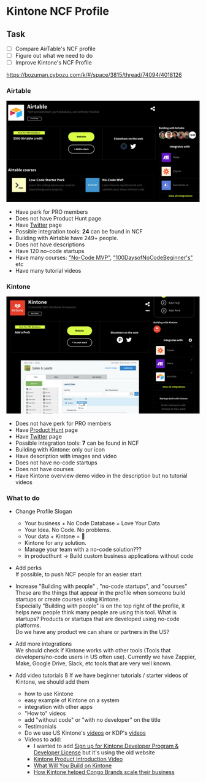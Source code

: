 # Kintone NCF Profile

## Task
* [ ] Compare AirTable's NCF profile
* [ ] Figure out what we need to do
* [ ] Improve Kintone's NCF Profile

<https://bozuman.cybozu.com/k/#/space/3815/thread/74094/4018126>


### Airtable
![images/airtable_profile](images/airtable_profile.png)
* Have perk for PRO members
* Does not have Product Hunt page
* Have [Twitter](https://twitter.com/airtable) page
* Possible integration tools: **24** can be found in NCF
* Building with Airtable have 249+ people.
* Does not have descriptions
* Have 120 no-code startups
* Have many courses: ["No-Code MVP"](https://nocodefounders.com/course/no-code-mvp), ["100DaysofNoCodeBeginner's"](https://nocodefounders.com/course/100-days-of-no-code-beginners-course) etc
* Have many tutorial videos


### Kintone
![images/kintone_profile_20230131.png](images/kintone_profile_20230131.png)
* Does not have perk for PRO members
* Have [Product Hunt](https://www.producthunt.com/products/kintone) page
* Have [Twitter](https://twitter.com/kintone) page
* Possible integration tools: **7** can be found in NCF
* Building with Kintone: only our icon
* Have description with images and video
* Does not have no-code startups
* Does not have courses
* Have Kintone overview demo video in the description but no tutorial videos


### What to do
* Change Profile Slogan  
  * Your business + No Code Database = Love Your Data
  * Your Idea. No Code. No problems.
  * Your data + Kintone = 💪
  * Kintone for any solution.
  * Manage your team with a no-code solution???
  * in producthunt -> Build custom business applications without code

* Add perks  
  If possible, to push NCF people for an easier start

* Increase "Building with people" , "no-code startups", and "courses"  
  These are the things that appear in the profile when someone build startups or create courses using Kintone.  
  Especially "Building with people" is on the top right of the profile, it helps new people think many people are using this tool.
  What is startups? Products or startups that are developed using no-code platforms.  
  Do we have any product we can share or partners in the US?

* Add more integrations  
  We should check if Kintone works with other tools (Tools that developers/no-code users in US often use). Currently we have Zappier, Make, Google Drive, Slack, etc tools that are very well known.

* Add video tutorials  ß
  If we have beginner tutorials / starter videos of Kintone, we should add them
  * how to use Kintone
  * easy example of Kintone on a system
  * integration with other apps
  * "How to" videos
  * add "without code" or "with no developer" on the title
  * Testimonials
  * Do we use US Kintone's [videos](https://www.youtube.com/@kintoneglobal/videos) or KDP's [videos](https://www.youtube.com/@KintoneDeveloperProgram/videos)
  * Videos to add:
    * I wanted to add [Sign up for Kintone Developer Program & Developer License](https://www.youtube.com/watch?v=Gzz8SbTuoFg) but it's using the old website
    * [Kintone Product Introduction Video](https://www.youtube.com/watch?v=2Q5KTZuuqmo)
    * [What Will You Build on Kintone](https://www.youtube.com/watch?v=8SAy4L1QXz8)
    * [How Kintone helped Congo Brands scale their business](https://www.youtube.com/watch?v=xGPsVmxRMb8)
